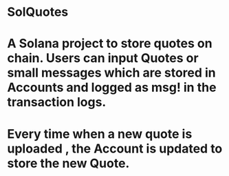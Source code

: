 # SolQuotes
# A Solana project to store quotes on chain. Users can input Quotes or small messages which are stored in Accounts and logged as msg! in the transaction logs.
# Every time when a new quote is uploaded , the Account is updated to store the new Quote.
